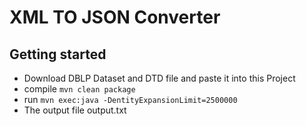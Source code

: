 # XML TO JSON Converter

## Getting started

* Download DBLP Dataset and DTD file and paste it into this Project 
* compile `mvn clean package`
* run `mvn exec:java -DentityExpansionLimit=2500000`
* The output file  output.txt
